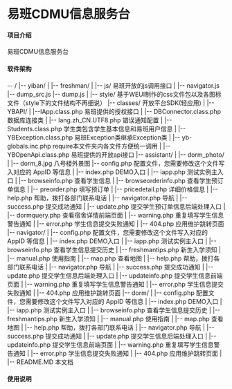 # 易班CDMU信息服务台

#### 项目介绍
易班CDMU信息服务台

#### 软件架构
-- /
  |-- yiban/
    |
    |-- freshman/
      |
      |-- js/      易班开放的js调用接口
        |
        |-- navigator.js
        |-- dump_src.js
        |-- dump.js
      |
      |-- style/   基于WEUI制作的css文件包以及各图标文件（style下的文件结构不再细说）
      |-- classes/      开放平台SDK(轻应用)
        |
        |-- YBAPI/
          |
          |--IApp.class.php  易班提供的授权接口
        |
        |-- DBConnector.class.php       数据库连接类
        |
        |-- lang.zh_CN.UTF8.php        错误通知配置
        |
        |-- Students.class.php     学生类包含学生基本信息和易班用户信息
        |
        |-- YBException.class.php      易班Exception类继承Exception类
        |
        |-- yb-globals.inc.php     require本文件夹内各文件方便统一调用
        |
        |-- YBOpenApi.class.php     易班提供的开放api接口
      |-- assistant/
        |
        |-- dorm_photo/
          |
          |-- dorm_8.jpg    八号楼外景图
        |-- config.php      配置文件，您需要修改这个文件写入对应的 AppID 等信息
        |
        |-- index.php       DEMO入口
        |
        |-- iapp.php        测试实例主入口
        |
        |-- browseinfo.php     查看学生信息
        |
        |-- browseorderinfo.php      查看学生预订单信息
        |
        |-- preorder.php     填写预订单
        |
        |-- pricedetail.php      详细价格信息
        |
        |-- help.php      帮助，拨打各部门联系电话
        |
        |-- navigator.php     导航
        |
        |-- success.php      提交成功通知
        |
        |-- update.php     提交学生预订单信息后端处理入口
        |
        |-- dormquery.php      查看宿舍详情前端页面
        |
        |-- warning.php      重复填写学生信息警告通知
        |
        |-- error.php        学生信息提交失败通知
        |
        |-- 404.php          应用维护跳转页面
      |-- navigator/
        |
        |-- config.php      配置文件，您需要修改这个文件写入对应的 AppID 等信息
        |
        |-- index.php       DEMO入口
        |
        |-- iapp.php        测试实例主入口
        |
        |-- browseinfo.php     查看学生信息提交历史
        |
        |-- freshmantips.php      新生入学须知
        |
        |-- manual.php     使用指南
        |
        |-- map.php      查看地图
        |
        |-- help.php      帮助，拨打各部门联系电话
        |
        |-- navigator.php     导航
        |
        |-- success.php      提交成功通知
        |
        |-- update.php     提交学生信息后端处理入口
        |
        |-- updateinfo.php      提交学生信息前端页面
        |
        |-- warning.php      重复填写学生信息警告通知
        |
        |-- error.php        学生信息提交失败通知
        |
        |-- 404.php          应用维护跳转页面
      |-- dorm/
        |
        |-- config.php      配置文件，您需要修改这个文件写入对应的 AppID 等信息
        |
        |-- index.php       DEMO入口
        |
        |-- iapp.php        测试实例主入口
        |
        |-- browseinfo.php     查看学生信息提交历史
        |
        |-- freshmantips.php      新生入学须知
        |
        |-- manual.php     使用指南
        |
        |-- map.php      查看地图
        |
        |-- help.php      帮助，拨打各部门联系电话
        |
        |-- navigator.php     导航
        |
        |-- success.php      提交成功通知
        |
        |-- update.php     提交学生信息后端处理入口
        |
        |-- updateinfo.php      提交学生信息前端页面
        |
        |-- warning.php      重复填写学生信息警告通知
        |
        |-- error.php        学生信息提交失败通知
        |
        |-- 404.php          应用维护跳转页面
  |
  |-- README.MD          本文档

#### 使用说明
